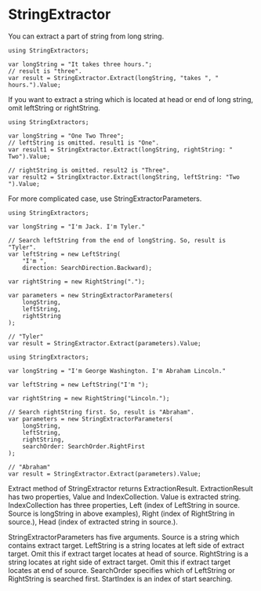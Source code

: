 # StringExtractor
You can extract a part of string from long string.
```
using StringExtractors;

var longString = "It takes three hours.";
// result is "three".
var result = StringExtractor.Extract(longString, "takes ", " hours.").Value;
```

If you want to extract a string which is located at head or end of long string, omit leftString or rightString.
```
using StringExtractors;

var longString = "One Two Three";
// leftString is omitted. result1 is "One".
var result1 = StringExtractor.Extract(longString, rightString: " Two").Value;

// rightString is omitted. result2 is "Three".
var result2 = StringExtractor.Extract(longString, leftString: "Two ").Value;
```

For more complicated case, use StringExtractorParameters.
```
using StringExtractors;

var longString = "I'm Jack. I'm Tyler."

// Search leftString from the end of longString. So, result is "Tyler".
var leftString = new LeftString(
    "I'm ",
    direction: SearchDirection.Backward);

var rightString = new RightString(".");

var parameters = new StringExtractorParameters(
    longString,
    leftString,
    rightString
);

// "Tyler"
var result = StringExtractor.Extract(parameters).Value;
```

```
using StringExtractors;

var longString = "I'm George Washington. I'm Abraham Lincoln."

var leftString = new LeftString("I'm ");

var rightString = new RightString("Lincoln.");

// Search rightString first. So, result is "Abraham".
var parameters = new StringExtractorParameters(
    longString,
    leftString,
    rightString,
    searchOrder: SearchOrder.RightFirst
);

// "Abraham"
var result = StringExtractor.Extract(parameters).Value;
```

Extract method of StringExtractor returns ExtractionResult.
ExtractionResult has two properties, Value and IndexCollection.
Value is extracted string. 
IndexCollection has three properties,
Left (index of LeftString in source. Source is longString in above examples), 
Right (index of RightString in source.), 
Head (index of extracted string in source.).

StringExtractorParameters has five arguments.
Source is a string which contains extract target.
LeftString is a string locates at left side of extract target. Omit this if extract target
locates at head of source.
RightString is a string locates at right side of extract target. Omit this if extract target
locates at end of source.
SearchOrder specifies which of LeftString or RightString is searched first.
StartIndex is an index of start searching.

